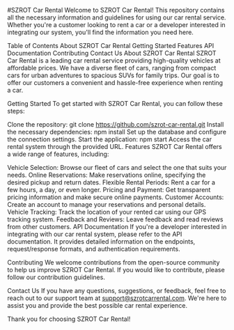 #SZROT Car Rental
Welcome to SZROT Car Rental! This repository contains all the necessary information and guidelines for using our car rental service. Whether you're a customer looking to rent a car or a developer interested in integrating our system, you'll find the information you need here.

Table of Contents
About SZROT Car Rental
Getting Started
Features
API Documentation
Contributing
Contact Us
About SZROT Car Rental
SZROT Car Rental is a leading car rental service providing high-quality vehicles at affordable prices. We have a diverse fleet of cars, ranging from compact cars for urban adventures to spacious SUVs for family trips. Our goal is to offer our customers a convenient and hassle-free experience when renting a car.

Getting Started
To get started with SZROT Car Rental, you can follow these steps:

Clone the repository: git clone https://github.com/szrot-car-rental.git
Install the necessary dependencies: npm install
Set up the database and configure the connection settings.
Start the application: npm start
Access the car rental system through the provided URL.
Features
SZROT Car Rental offers a wide range of features, including:

Vehicle Selection: Browse our fleet of cars and select the one that suits your needs.
Online Reservations: Make reservations online, specifying the desired pickup and return dates.
Flexible Rental Periods: Rent a car for a few hours, a day, or even longer.
Pricing and Payment: Get transparent pricing information and make secure online payments.
Customer Accounts: Create an account to manage your reservations and personal details.
Vehicle Tracking: Track the location of your rented car using our GPS tracking system.
Feedback and Reviews: Leave feedback and read reviews from other customers.
API Documentation
If you're a developer interested in integrating with our car rental system, please refer to the API documentation. It provides detailed information on the endpoints, request/response formats, and authentication requirements.

Contributing
We welcome contributions from the open-source community to help us improve SZROT Car Rental. If you would like to contribute, please follow our contribution guidelines.

Contact Us
If you have any questions, suggestions, or feedback, feel free to reach out to our support team at support@szrotcarrental.com. We're here to assist you and provide the best possible car rental experience.

Thank you for choosing SZROT Car Rental!
